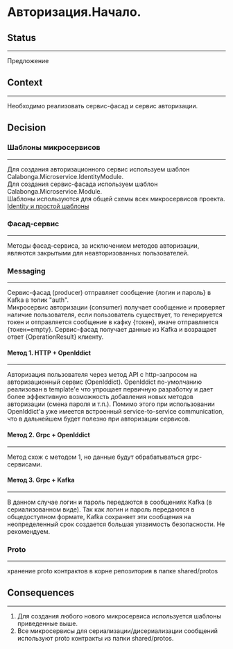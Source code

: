 
# Авторизация.Начало.

## Status
---
Предложение

## Context
---
Необходимо реализовать сервис-фасад и сервис авторизации.

## Decision
### Шаблоны микросервисов
---
Для создания авторизационного сервис используем шаблон Calabonga.Microservice.IdentityModule.  
Для создания сервис-фасада используем шаблон Calabonga.Microservice.Module.  
Шаблоны используются для общей схемы всех микросервисов проекта.  
[Identity и простой шаблоны](https://github.com/Calabonga/Microservice-Template/tree/master/AspNetCore%20v6.0/MinimalAPI)

### Фасад-сервис
---
Методы фасад-сервиса, за исключением методов авторизации, являются закрытыми для неавторизованных пользователей.

### Messaging
---
Сервис-фасад (producer) отправляет сообщение {логин и пароль} в Kafka в топик "auth".  
Микросервис авторизации (consumer) получает сообщение и проверяет наличие пользователя,
если пользователь существует, то генерируется токен и отправляется сообщение в кафку {токен},
иначе отправляется {токен=empty}. 
Сервис-фасад получает данные из Kafka и возращает ответ {OperationResult} клиенту.

#### Метод 1. HTTP + OpenIddict
---
Авторизация пользователя через метод API с http-запросом на авторизационный сервис (OpenIddict). OpenIddict по-умолчанию реализован в template'е
что упрощает первичную разработку и дает более эффективную возможность добавления новых методов авторизации (смена пароля и т.п.). Помимо этого при использовании
OpenIddict'а уже имеется встроенный service-to-service communication, что в дальнейшем будет полезно при авторизации сервисов.


#### Метод 2. Grpc + OpenIddict
---
Метод схож с методом 1, но данные будут обрабатываться grpc-сервисами.



#### Метод 3. Grpc + Kafka
---
В данном случае логин и пароль передаются в сообщениях Kafka (в сериализованном виде). Так как логин и пароль передаются в общедоступном формате, Kafka сохраняет эти сообщения
на неопределенный срок создается большая уязвимость безопасности. Не рекомендуем. 


### Proto
---
хранение proto контрактов в корне репозитория в папке shared/protos 

## Consequences
---
1. Для создания любого нового микросервиса используется шаблоны приведенные выше.  
2. Все микросервисы для сериализации/дисериализации сообщений используют proto контракты из папки shared/protos.